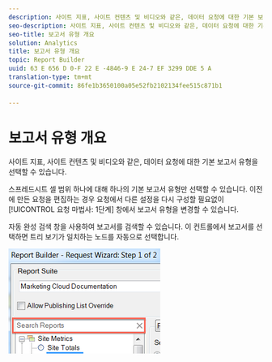 ```yaml
---
description: 사이트 지표, 사이트 컨텐츠 및 비디오와 같은, 데이터 요청에 대한 기본 보고서 유형을 선택할 수 있습니다.
seo-description: 사이트 지표, 사이트 컨텐츠 및 비디오와 같은, 데이터 요청에 대한 기본 보고서 유형을 선택할 수 있습니다.
seo-title: 보고서 유형 개요
solution: Analytics
title: 보고서 유형 개요
topic: Report Builder
uuid: 63 E 656 D 0-F 22 E -4846-9 E 24-7 EF 3299 DDE 5 A
translation-type: tm+mt
source-git-commit: 86fe1b3650100a05e52fb2102134fee515c871b1

---
```



# 보고서 유형 개요

사이트 지표, 사이트 컨텐츠 및 비디오와 같은, 데이터 요청에 대한 기본 보고서 유형을 선택할 수 있습니다.

스프레드시트 셀 범위 하나에 대해 하나의 기본 보고서 유형만 선택할 수 있습니다. 이전에 만든 요청을 편집하는 경우 요청에서 다른 설정을 다시 구성할 필요없이 [!UICONTROL 요청 마법사: 1단계] 창에서 보고서 유형을 변경할 수 있습니다.

자동 완성 검색 창을 사용하여 보고서를 검색할 수 있습니다. 이 컨트롤에서 보고서를 선택하면 트리 보기가 일치하는 노드를 자동으로 선택합니다.

![](assets/search_reports.png)


